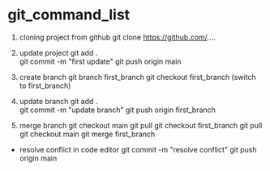 # git_command_list

1. cloning project from github
git clone https://github.com/....

2. update project
git add .  
git commit  -m "first update"
git push origin main   

3. create branch
git branch first_branch
git checkout first_branch  (switch to first_branch)

4. update branch
git add .  
git commit  -m "update branch"
git push origin first_branch

5. merge branch
git checkout main 
git pull
git checkout first_branch
git pull
git checkout main
git merge first_branch

- resolve conflict in code editor
git commit -m "resolve conflict"
git push origin main

